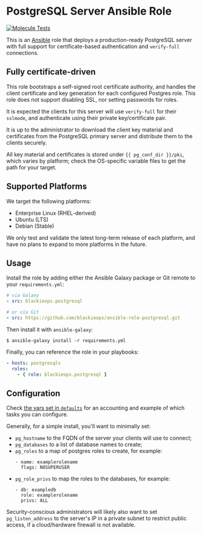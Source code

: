 # PostgreSQL Server Ansible Role

[![Molecule Tests](https://github.com/blackieops/ansible-role-postgresql/actions/workflows/test.yml/badge.svg)](https://github.com/blackieops/ansible-role-postgresql/actions/workflows/test.yml)

This is an [Ansible] role that deploys a production-ready PostgreSQL server
with full support for certificate-based authentication and `verify-full`
connections.

[Ansible]: https://ansible.com

## Fully certificate-driven

This role bootstraps a self-signed root certificate authority, and handles the
client certificate and key generation for each configured Postgres role. This
role does not support disabling SSL, nor setting passwords for roles.

It is expected the clients for this server will use `verify-full` for their
`sslmode`, and authenticate using their private key/certificate pair.

It is up to the administrator to download the client key material and
certificates from the PostgreSQL primary server and distribute them to the
clients securely.

All key material and certificates is stored under `{{ pg_conf_dir }}/pki`,
which varies by platform; check the OS-specific variable files to get the path
for your target.

## Supported Platforms

We target the following platforms:

* Enterprise Linux (RHEL-derived)
* Ubuntu (LTS)
* Debian (Stable)

We only test and validate the latest long-term release of each platform, and
have no plans to expand to more platforms in the future.

## Usage

Install the role by adding either the Ansible Galaxy package or Git remote to
your `requirements.yml`:

```yaml
# via Galaxy
- src: blackieops.postgresql

# or via Git
- src: https://github.com/blackieops/ansible-role-postgresql.git
```

Then install it with `ansible-galaxy`:

```
$ ansible-galaxy install -r requirements.yml
```

Finally, you can reference the role in your playbooks:

```yaml
- hosts: postgresqls
  roles:
    - { role: blackieops.postgresql }
```

## Configuration

Check [the vars set in `defaults`][def] for an accounting and example of which
tasks you can configure.

Generally, for a simple install, you'll want to minimally set:

* `pg_hostname` to the FQDN of the server your clients will use to connect;
* `pg_databases` to a list of database names to create;
* `pg_roles` to a map of postgres roles to create, for example:
  ```
  - name: examplerolename
    flags: NOSUPERUSER
  ```
* `pg_role_privs` to map the roles to the databases, for example:
  ```
  - db: exampledb
    role: examplerolename
    privs: ALL
  ```

Security-conscious administrators will likely also want to set
`pg_listen_address` to the server's IP in a private subnet to restrict public
access, if a cloud/hardware firewall is not available.

[def]: ./defaults/main.yml
